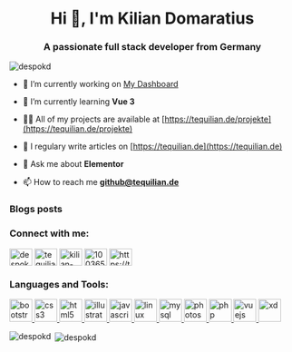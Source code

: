 <h1 align="center">Hi 👋, I'm Kilian Domaratius</h1>
<h3 align="center">A passionate full stack developer from Germany</h3>

<p align="left"> <img src="https://komarev.com/ghpvc/?username=despokd&label=Profile%20views&color=0e75b6&style=flat" alt="despokd" /> </p>

- 🔭 I’m currently working on [My Dashboard](https://github.com/despokd/dashboard_kd)

- 🌱 I’m currently learning **Vue 3**

- 👨‍💻 All of my projects are available at [https://tequilian.de/projekte](https://tequilian.de/projekte)

- 📝 I regulary write articles on [https://tequilian.de](https://tequilian.de)

- 💬 Ask me about **Elementor**

- 📫 How to reach me **github@tequilian.de**

### Blogs posts
<!-- BLOG-POST-LIST:START -->
<!-- BLOG-POST-LIST:END -->

<h3 align="left">Connect with me:</h3>
<p align="left">
<a href="https://codepen.io/despokd" target="blank"><img align="center" src="https://cdn.jsdelivr.net/npm/simple-icons@3.0.1/icons/codepen.svg" alt="despokd" height="30" width="40" /></a>
<a href="https://twitter.com/tequilian_kd" target="blank"><img align="center" src="https://cdn.jsdelivr.net/npm/simple-icons@3.0.1/icons/twitter.svg" alt="tequilian_kd" height="30" width="40" /></a>
<a href="https://linkedin.com/in/kilian-domaratius" target="blank"><img align="center" src="https://cdn.jsdelivr.net/npm/simple-icons@3.0.1/icons/linkedin.svg" alt="kilian-domaratius" height="30" width="40" /></a>
<a href="https://stackoverflow.com/users/10036524" target="blank"><img align="center" src="https://cdn.jsdelivr.net/npm/simple-icons@3.0.1/icons/stackoverflow.svg" alt="10036524" height="30" width="40" /></a>
<a href="/https://tequilian.de/feed" target="blank"><img align="center" src="https://cdn.jsdelivr.net/npm/simple-icons@3.0.1/icons/rss.svg" alt="https://tequilian.de/feed" height="30" width="40" /></a>
</p>

<h3 align="left">Languages and Tools:</h3>
<p align="left"> <a href="https://getbootstrap.com" target="_blank"> <img src="https://devicons.github.io/devicon/devicon.git/icons/bootstrap/bootstrap-plain.svg" alt="bootstrap" width="40" height="40"/> </a> <a href="https://www.w3schools.com/css/" target="_blank"> <img src="https://devicons.github.io/devicon/devicon.git/icons/css3/css3-original-wordmark.svg" alt="css3" width="40" height="40"/> </a> <a href="https://www.w3.org/html/" target="_blank"> <img src="https://devicons.github.io/devicon/devicon.git/icons/html5/html5-original-wordmark.svg" alt="html5" width="40" height="40"/> </a> <a href="https://www.adobe.com/in/products/illustrator.html" target="_blank"> <img src="https://www.vectorlogo.zone/logos/adobe_illustrator/adobe_illustrator-icon.svg" alt="illustrator" width="40" height="40"/> </a> <a href="https://developer.mozilla.org/en-US/docs/Web/JavaScript" target="_blank"> <img src="https://devicons.github.io/devicon/devicon.git/icons/javascript/javascript-original.svg" alt="javascript" width="40" height="40"/> </a> <a href="https://www.linux.org/" target="_blank"> <img src="https://devicons.github.io/devicon/devicon.git/icons/linux/linux-original.svg" alt="linux" width="40" height="40"/> </a> <a href="https://www.mysql.com/" target="_blank"> <img src="https://devicons.github.io/devicon/devicon.git/icons/mysql/mysql-original-wordmark.svg" alt="mysql" width="40" height="40"/> </a> <a href="https://www.photoshop.com/en" target="_blank"> <img src="https://devicons.github.io/devicon/devicon.git/icons/photoshop/photoshop-plain.svg" alt="photoshop" width="40" height="40"/> </a> <a href="https://www.php.net" target="_blank"> <img src="https://devicons.github.io/devicon/devicon.git/icons/php/php-original.svg" alt="php" width="40" height="40"/> </a> <a href="https://vuejs.org/" target="_blank"> <img src="https://devicons.github.io/devicon/devicon.git/icons/vuejs/vuejs-original-wordmark.svg" alt="vuejs" width="40" height="40"/> </a> <a href="https://www.adobe.com/products/xd.html" target="_blank"> <img src="https://cdn.worldvectorlogo.com/logos/adobe-xd.svg" alt="xd" width="40" height="40"/> </a> </p>

<p><img align="left" src="https://github-readme-stats.vercel.app/api/top-langs?username=despokd&show_icons=true&locale=en&layout=compact" alt="despokd" /></p>

<p>&nbsp;<img align="center" src="https://github-readme-stats.vercel.app/api?username=despokd&show_icons=true&locale=en" alt="despokd" /></p>
